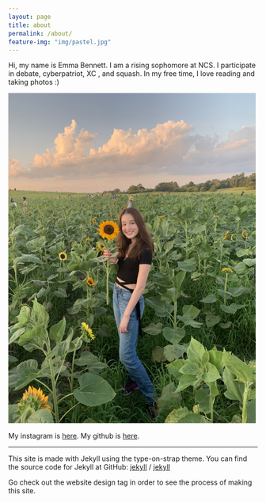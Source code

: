 ```yaml
---
layout: page
title: about
permalink: /about/
feature-img: "img/pastel.jpg"
---
```

Hi, my name is Emma Bennett. I am a rising sophomore at NCS. I participate in debate, cyberpatriot, XC
, and squash. In my free time, I love reading and taking photos :)

<img src="/img/profile.jpg" alt="profile" align=”right” width="500"/>

My instagram is [here](https://www.instagram.com/emma.bbennett/). My github is [here](https://github.com/emma-bennett).

---

This site is made with Jekyll using the type-on-strap theme. You can find the source code for Jekyll at GitHub:
[jekyll][jekyll-organization] /
[jekyll](https://github.com/jekyll/jekyll)

Go check out the website design tag in order to see the process of making this site.


[jekyll-organization]: https://github.com/jekyll
